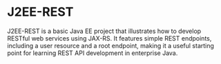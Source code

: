 # J2EE-REST
J2EE-REST is a basic Java EE project that illustrates how to develop RESTful web services using JAX-RS. It features simple REST endpoints, including a user resource and a root endpoint, making it a useful starting point for learning REST API development in enterprise Java.
